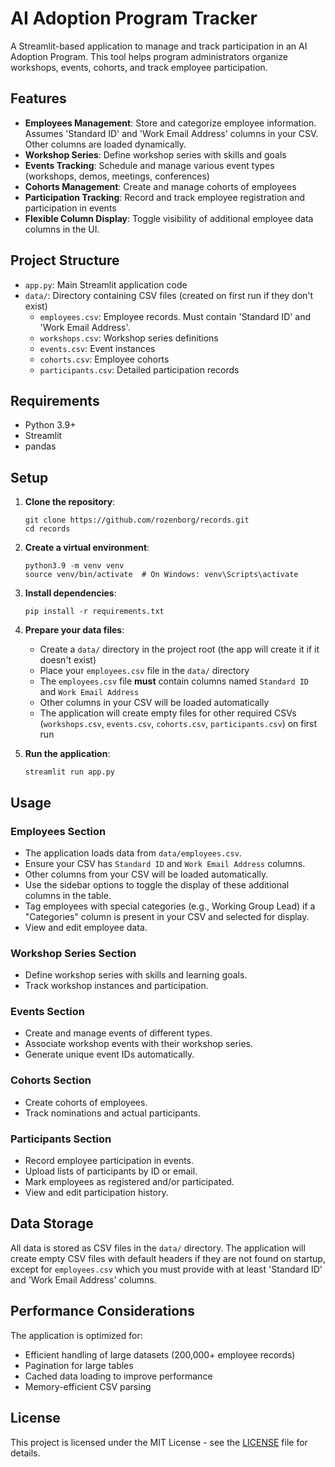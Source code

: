 # AI Adoption Program Tracker

A Streamlit-based application to manage and track participation in an AI Adoption Program. This tool helps program administrators organize workshops, events, cohorts, and track employee participation.

## Features

- **Employees Management**: Store and categorize employee information. Assumes 'Standard ID' and 'Work Email Address' columns in your CSV. Other columns are loaded dynamically.
- **Workshop Series**: Define workshop series with skills and goals
- **Events Tracking**: Schedule and manage various event types (workshops, demos, meetings, conferences)
- **Cohorts Management**: Create and manage cohorts of employees
- **Participation Tracking**: Record and track employee registration and participation in events
- **Flexible Column Display**: Toggle visibility of additional employee data columns in the UI.

## Project Structure

- `app.py`: Main Streamlit application code
- `data/`: Directory containing CSV files (created on first run if they don't exist)
  - `employees.csv`: Employee records. Must contain 'Standard ID' and 'Work Email Address'.
  - `workshops.csv`: Workshop series definitions
  - `events.csv`: Event instances
  - `cohorts.csv`: Employee cohorts
  - `participants.csv`: Detailed participation records

## Requirements

- Python 3.9+
- Streamlit
- pandas

## Setup

1. **Clone the repository**:
   ```
   git clone https://github.com/rozenborg/records.git
   cd records
   ```

2. **Create a virtual environment**:
   ```
   python3.9 -m venv venv
   source venv/bin/activate  # On Windows: venv\Scripts\activate
   ```

3. **Install dependencies**:
   ```
   pip install -r requirements.txt
   ```

4. **Prepare your data files**:
   - Create a `data/` directory in the project root (the app will create it if it doesn't exist)
   - Place your `employees.csv` file in the `data/` directory
   - The `employees.csv` file **must** contain columns named `Standard ID` and `Work Email Address`
   - Other columns in your CSV will be loaded automatically
   - The application will create empty files for other required CSVs (`workshops.csv`, `events.csv`, `cohorts.csv`, `participants.csv`) on first run

5. **Run the application**:
   ```
   streamlit run app.py
   ```

## Usage

### Employees Section
- The application loads data from `data/employees.csv`.
- Ensure your CSV has `Standard ID` and `Work Email Address` columns.
- Other columns from your CSV will be loaded automatically.
- Use the sidebar options to toggle the display of these additional columns in the table.
- Tag employees with special categories (e.g., Working Group Lead) if a "Categories" column is present in your CSV and selected for display.
- View and edit employee data.

### Workshop Series Section
- Define workshop series with skills and learning goals.
- Track workshop instances and participation.

### Events Section
- Create and manage events of different types.
- Associate workshop events with their workshop series.
- Generate unique event IDs automatically.

### Cohorts Section
- Create cohorts of employees.
- Track nominations and actual participants.

### Participants Section
- Record employee participation in events.
- Upload lists of participants by ID or email.
- Mark employees as registered and/or participated.
- View and edit participation history.

## Data Storage

All data is stored as CSV files in the `data/` directory. The application will create empty CSV files with default headers if they are not found on startup, except for `employees.csv` which you must provide with at least 'Standard ID' and 'Work Email Address' columns.

## Performance Considerations

The application is optimized for:
- Efficient handling of large datasets (200,000+ employee records)
- Pagination for large tables
- Cached data loading to improve performance
- Memory-efficient CSV parsing

## License

This project is licensed under the MIT License - see the [LICENSE](LICENSE) file for details. 